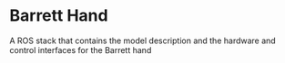 Barrett Hand
============

A ROS stack that contains the model description and the hardware and control interfaces for the Barrett hand
